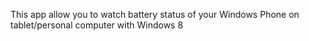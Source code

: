 This app allow you to watch battery status of your Windows Phone on tablet/personal computer with Windows 8